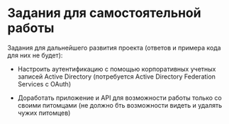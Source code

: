 # Задания для самостоятельной работы
Задания для дальнейшего развития проекта (ответов и примера кода для них не будет):

* Настроить аутентификацию с помощью корпоративных учетных записей Active Directory (потребуется Active Directory Federation Services с OAuth)

* Доработать приложение и API для возможности работы только со своими питомцами (не должно бть возможности видеть и удалять чужих питомцев)